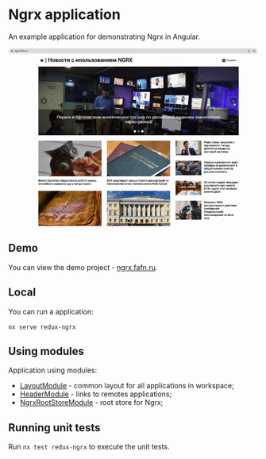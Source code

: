 # Ngrx application

An example application for demonstrating Ngrx in Angular.

![image](./docs/ngrx.gif)

## Demo

You can view the demo project - [ngrx.fafn.ru](https://ngrx.fafn.ru).

## Local

You can run a application:

```shell
nx serve redux-ngrx
```

## Using modules

Application using modules:

- [LayoutModule](../../../libs/ui/layout/README.md) - common layout for all applications in workspace;
- [HeaderModule](../../../libs/redux/ui/header/README.md) - links to remotes applications;
- [NgrxRootStoreModule](../../../libs/redux/ngrx/store/root/README.md) - root store for Ngrx;

## Running unit tests

Run `nx test redux-ngrx` to execute the unit tests.
